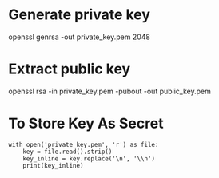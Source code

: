 # Generate private key
openssl genrsa -out private_key.pem 2048

# Extract public key
openssl rsa -in private_key.pem -pubout -out public_key.pem

# To Store Key As Secret

```
with open('private_key.pem', 'r') as file:
    key = file.read().strip()
    key_inline = key.replace('\n', '\\n')
    print(key_inline)
```
